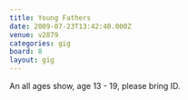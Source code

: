 ```yaml
---
title: Young Fathers
date: 2009-07-23T13:42:40.000Z
venue: v2879
categories: gig
board: 8
layout: gig
---
```

An all ages show, age 13 - 19, please bring ID.
